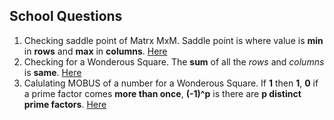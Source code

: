 ## School Questions
1. Checking saddle point of Matrx MxM.
Saddle point is where value is **min** in **rows** and **max** in **columns**.
 [Here](SaddlePoint.java)
2. Checking for a Wonderous Square. The **sum** of all the *rows* and *columns* is **same**.
 [Here](WonderSquare.java)
 2. Calulating MOBUS of a number for a Wonderous Square. If **1** then **1**, **0** if a prime factor comes **more than once**, **(-1)^p** is there are **p distinct prime factors**.
 [Here](MOBIUS.java)